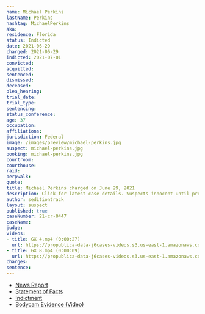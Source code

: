 ```yaml
---
name: Michael Perkins
lastName: Perkins
hashtag: MichaelPerkins
aka:
residence: Florida
status: Indicted
date: 2021-06-29
charged: 2021-06-29
indicted: 2021-07-01
convicted:
acquitted:
sentenced:
dismissed:
deceased:
plea_hearing:
trial_date:
trial_type:
sentencing:
status_conference:
age: 37
occupation:
affiliations:
jurisdiction: Federal
image: /images/preview/michael-perkins.jpg
suspect: michael-perkins.jpg
booking: michael-perkins.jpg
courtroom:
courthouse:
raid:
perpwalk:
quote:
title: Michael Perkins charged on June 29, 2021
description: Click for latest case details. Suspects innocent until proven guilty.
author: seditiontrack
layout: suspect
published: true
caseNumber: 21-cr-0447
caseName:
judge:
videos:
- title: GX 4.mp4 (0:00:27)
  url: https://propublica-data-j6cases-videos.s3.us-east-1.amazonaws.com/84aeac70ce2b013960702cde48001122.mp4
- title: GX 8.mp4 (0:00:09)
  url: https://propublica-data-j6cases-videos.s3.us-east-1.amazonaws.com/891345a0ce2b013960702cde48001122.mp4
charges:
sentence:
---
```

- [News Report](https://www.wfla.com/news/polk-county/polk-county-emt-among-arrests-linked-to-jan-6-capitol-riot/)
- [Statement of Facts](https://www.justice.gov/usao-dc/case-multi-defendant/file/1410336/download)
- [Indictment](https://www.justice.gov/usao-dc/case-multi-defendant/file/1410341/download)
- [Bodycam Evidence (Video)](https://twitter.com/ryanjreilly/status/1414641655110639616)
